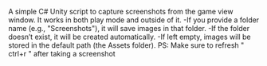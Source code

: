 A simple C# Unity script to capture screenshots from the game view window.
It works in both play mode and outside of it.
-If you provide a folder name (e.g., "Screenshots"), it will save images in that folder.
-If the folder doesn’t exist, it will be created automatically.
-If left empty, images will be stored in the default path (the Assets folder).
PS: Make sure to refresh " ctrl+r " after taking a screenshot
